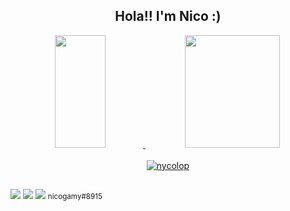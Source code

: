 <h2 align="center">Hola!! I'm Nico :)</h2>

<div align="center" style="display: inline_block;">
    <a href="https://github.com/necogamy" />
    <img height="180em" width="40%" src="https://github-readme-stats.vercel.app/api/top-langs/?username=nycolop&layout=compact&langs_count=10&theme=tokyonight" />
    <img height="180em" width="55%" src="https://github-readme-stats.vercel.app/api?username=nycolop&show_icons=true&theme=tokyonight" />
</div>

<br />

<div align="center">
	<img src="https://github-profile-trophy.vercel.app/?username=nycolop" alt="nycolop" />
</div>
  
  ##
 
<div>
	<a href = "mailto:madrazonecogamy@gmail.com"><img src="https://img.shields.io/badge/-Gmail-%23333?style=for-the-badge&logo=gmail&logoColor=white" target="_blank"></a>
	<a href="https://www.linkedin.com/in/nicogamy/" target="_blank"><img src="https://img.shields.io/badge/-LinkedIn-%230077B5?style=for-the-badge&logo=linkedin&logoColor=white" target="_blank"></a>
	<img src="https://img.shields.io/badge/Discord-7289DA?style=for-the-badge&logo=discord&logoColor=white" target="_blank">
	<small>nicogamy#8915</small>
</div>

